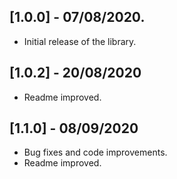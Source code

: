 ## [1.0.0] - 07/08/2020.

- Initial release of the library.

## [1.0.2] - 20/08/2020

- Readme improved.

## [1.1.0] - 08/09/2020

- Bug fixes and code improvements.
- Readme improved.
